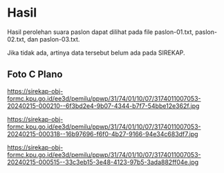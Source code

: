 # Hasil

Hasil perolehan suara paslon dapat dilihat pada file paslon-01.txt, paslon-02.txt, dan paslon-03.txt.

Jika tidak ada, artinya data tersebut belum ada pada SIREKAP.

## Foto C Plano

https://sirekap-obj-formc.kpu.go.id/ee3d/pemilu/ppwp/31/74/01/10/07/3174011007053-20240215-000210--6f3bd2e4-9b07-4344-b7f7-54bbe12e362f.jpg

https://sirekap-obj-formc.kpu.go.id/ee3d/pemilu/ppwp/31/74/01/10/07/3174011007053-20240215-000318--16b97696-f6f0-4b27-9166-94e34c683df7.jpg

https://sirekap-obj-formc.kpu.go.id/ee3d/pemilu/ppwp/31/74/01/10/07/3174011007053-20240215-000515--33c3eb15-3e48-4123-97b5-3ada882ff04e.jpg
